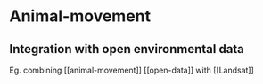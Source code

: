 # Animal-movement

## Integration with open environmental data
Eg. combining [[animal-movement]] [[open-data]] with [[Landsat]]

